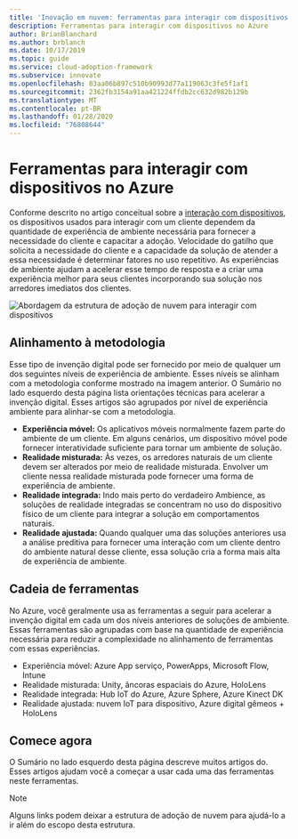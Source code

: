 ```yaml
---
title: 'Inovação em nuvem: ferramentas para interagir com dispositivos no Azure'
description: Ferramentas para interagir com dispositivos no Azure
author: BrianBlanchard
ms.author: brblanch
ms.date: 10/17/2019
ms.topic: guide
ms.service: cloud-adoption-framework
ms.subservice: innovate
ms.openlocfilehash: 83aa06b897c510b90993d77a119063c3fe5f1af1
ms.sourcegitcommit: 2362fb3154a91aa421224ffdb2cc632d982b129b
ms.translationtype: MT
ms.contentlocale: pt-BR
ms.lasthandoff: 01/28/2020
ms.locfileid: "76808644"
---
```

# <a name="tools-to-interact-with-devices-in-azure"></a>Ferramentas para interagir com dispositivos no Azure

Conforme descrito no artigo conceitual sobre a [interação com dispositivos](../considerations/devices.md), os dispositivos usados para interagir com um cliente dependem da quantidade de experiência de ambiente necessária para fornecer a necessidade do cliente e capacitar a adoção. Velocidade do gatilho que solicita a necessidade do cliente e a capacidade da solução de atender a essa necessidade é determinar fatores no uso repetitivo. As experiências de ambiente ajudam a acelerar esse tempo de resposta e a criar uma experiência melhor para seus clientes incorporando sua solução nos arredores imediatos dos clientes.

![Abordagem da estrutura de adoção de nuvem para interagir com dispositivos](../../_images/innovate/ambient-experiences.png)

## <a name="alignment-to-the-methodology"></a>Alinhamento à metodologia

Esse tipo de invenção digital pode ser fornecido por meio de qualquer um dos seguintes níveis de experiência de ambiente. Esses níveis se alinham com a metodologia conforme mostrado na imagem anterior. O Sumário no lado esquerdo desta página lista orientações técnicas para acelerar a invenção digital. Esses artigos são agrupados por nível de experiência ambiente para alinhar-se com a metodologia.

- **Experiência móvel:** Os aplicativos móveis normalmente fazem parte do ambiente de um cliente. Em alguns cenários, um dispositivo móvel pode fornecer interatividade suficiente para tornar um ambiente de solução.
- **Realidade misturada:** Às vezes, os arredores naturais de um cliente devem ser alterados por meio de realidade misturada. Envolver um cliente nessa realidade misturada pode fornecer uma forma de experiência de ambiente.
- **Realidade integrada:** Indo mais perto do verdadeiro Ambience, as soluções de realidade integradas se concentram no uso do dispositivo físico de um cliente para integrar a solução em comportamentos naturais.
- **Realidade ajustada:** Quando qualquer uma das soluções anteriores usa a análise preditiva para fornecer uma interação com um cliente dentro do ambiente natural desse cliente, essa solução cria a forma mais alta de experiência de ambiente.

## <a name="toolchain"></a>Cadeia de ferramentas

No Azure, você geralmente usa as ferramentas a seguir para acelerar a invenção digital em cada um dos níveis anteriores de soluções de ambiente. Essas ferramentas são agrupadas com base na quantidade de experiência necessária para reduzir a complexidade no alinhamento de ferramentas com essas experiências.

- Experiência móvel: Azure App serviço, PowerApps, Microsoft Flow, Intune
- Realidade misturada: Unity, âncoras espaciais do Azure, HoloLens
- Realidade integrada: Hub IoT do Azure, Azure Sphere, Azure Kinect DK
- Realidade ajustada: nuvem IoT para dispositivo, Azure digital gêmeos + HoloLens

## <a name="get-started"></a>Comece agora

O Sumário no lado esquerdo desta página descreve muitos artigos do. Esses artigos ajudam você a começar a usar cada uma das ferramentas neste ferramentas.

> [!NOTE]
> Alguns links podem deixar a estrutura de adoção de nuvem para ajudá-lo a ir além do escopo desta estrutura.
